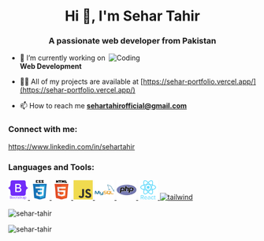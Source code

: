 <h1 align="center">Hi 👋, I'm Sehar Tahir</h1>
<h3 align="center">A passionate web developer from Pakistan</h3>

<img align="right" alt="Coding" width="300" src="https://www.21kschool.com/pk/wp-content/uploads/sites/17/2023/04/Girls-coding-myth.png">

- 🔭 I’m currently working on **Web Development**

- 👨‍💻 All of my projects are available at [https://sehar-portfolio.vercel.app/](https://sehar-portfolio.vercel.app/)

- 📫 How to reach me **sehartahirofficial@gmail.com**

<h3 align="left">Connect with me:</h3>
<p align="left">
<a href="https://linkedin.com/in/sehartahir" target="blank">https://www.linkedin.com/in/sehartahir</a>
</p>

<h3 align="left">Languages and Tools:</h3>
<p align="left"> <a href="https://getbootstrap.com" target="_blank" rel="noreferrer"> <img src="https://raw.githubusercontent.com/devicons/devicon/master/icons/bootstrap/bootstrap-plain-wordmark.svg" alt="bootstrap" width="40" height="40"/> </a> <a href="https://www.w3schools.com/css/" target="_blank" rel="noreferrer"> <img src="https://raw.githubusercontent.com/devicons/devicon/master/icons/css3/css3-original-wordmark.svg" alt="css3" width="40" height="40"/> </a> <a href="https://www.w3.org/html/" target="_blank" rel="noreferrer"> <img src="https://raw.githubusercontent.com/devicons/devicon/master/icons/html5/html5-original-wordmark.svg" alt="html5" width="40" height="40"/> </a> <a href="https://developer.mozilla.org/en-US/docs/Web/JavaScript" target="_blank" rel="noreferrer"> <img src="https://raw.githubusercontent.com/devicons/devicon/master/icons/javascript/javascript-original.svg" alt="javascript" width="40" height="40"/> </a> <a href="https://www.mysql.com/" target="_blank" rel="noreferrer"> <img src="https://raw.githubusercontent.com/devicons/devicon/master/icons/mysql/mysql-original-wordmark.svg" alt="mysql" width="40" height="40"/> </a> <a href="https://www.php.net" target="_blank" rel="noreferrer"> <img src="https://raw.githubusercontent.com/devicons/devicon/master/icons/php/php-original.svg" alt="php" width="40" height="40"/> </a> <a href="https://reactjs.org/" target="_blank" rel="noreferrer"> <img src="https://raw.githubusercontent.com/devicons/devicon/master/icons/react/react-original-wordmark.svg" alt="react" width="40" height="40"/> </a> <a href="https://tailwindcss.com/" target="_blank" rel="noreferrer"> <img src="https://www.vectorlogo.zone/logos/tailwindcss/tailwindcss-icon.svg" alt="tailwind" width="40" height="40"/> </a> </p>

<p><img align="center" src="https://github-readme-stats.vercel.app/api/top-langs?username=sehar-tahir&show_icons=true&locale=en&layout=compact" alt="sehar-tahir" /></p>

<p><img align="center" src="https://github-readme-streak-stats.herokuapp.com/?user=sehar-tahir&" alt="sehar-tahir" /></p>
